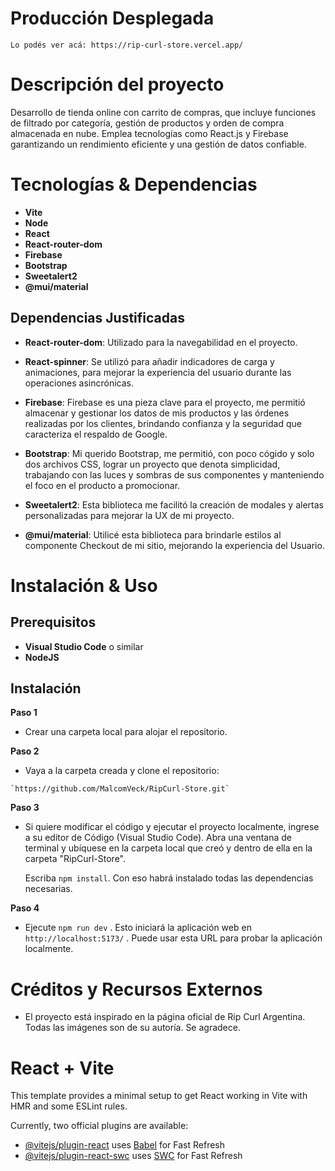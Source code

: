 # Producción Desplegada

  ` Lo podés ver acá: https://rip-curl-store.vercel.app/ `
  
# Descripción del proyecto

  Desarrollo de tienda online con carrito de compras, que incluye funciones de filtrado por categoría, gestión de productos y orden de compra almacenada en nube.
  Emplea tecnologías como React.js y Firebase garantizando un rendimiento eficiente y una gestión de datos confiable.

# Tecnologías & Dependencias

- __Vite__
- __Node__  
- __React__
- __React-router-dom__  
- __Firebase__  
- __Bootstrap__  
- __Sweetalert2__  
- __@mui/material__

## Dependencias Justificadas
  
  - __React-router-dom__: Utilizado para la navegabilidad en el proyecto.
    
  - __React-spinner__: Se utilizó para añadir indicadores de carga y animaciones, para mejorar la experiencia del usuario durante las operaciones asincrónicas. 
  
  - __Firebase__: Firebase es una pieza clave para el proyecto, me permitió almacenar y gestionar los datos de mis productos y las órdenes realizadas por los clientes,
                  brindando confianza y la seguridad que caracteriza el respaldo de Google.
    
  - __Bootstrap__: Mi querido Bootstrap, me permitió, con poco cógido y solo dos archivos CSS, lograr un proyecto que denota simplicidad, trabajando con las luces y sombras de 
                   sus   componentes y manteniendo el foco en el producto a promocionar.
    
  - __Sweetalert2__: Esta biblioteca me facilitó la creación de modales y alertas personalizadas para mejorar la UX de mi proyecto.
    
  - __@mui/material__: Utilicé esta biblioteca para brindarle estilos al componente Checkout de mi sitio, mejorando la experiencia del Usuario.

# Instalación & Uso

## Prerequisitos

- __Visual Studio Code__ o similar
- __NodeJS__

## Instalación

__Paso 1__
   - Crear una carpeta local para alojar el repositorio.

__Paso 2__
   - Vaya a la carpeta creada y clone el repositorio:

    `https://github.com/MalcomVeck/RipCurl-Store.git`

__Paso 3__
  - Si quiere modificar el código y ejecutar el proyecto localmente, ingrese a su editor de Código (Visual Studio Code).
     Abra una ventana de terminal y ubíquese en la carpeta local que creó y dentro de ella en la carpeta "RipCurl-Store".

    Escriba `npm install`. Con eso habrá instalado todas las dependencias necesarias.

__Paso 4__
  - Ejecute `npm run dev` . Esto iniciará la aplicación web en `http://localhost:5173/` . Puede usar esta URL para probar la aplicación localmente.

# Créditos y Recursos Externos
  - El proyecto está inspirado en la página oficial de Rip Curl Argentina. Todas las imágenes son de su autoría. Se agradece.

# React + Vite

This template provides a minimal setup to get React working in Vite with HMR and some ESLint rules.

Currently, two official plugins are available:

- [@vitejs/plugin-react](https://github.com/vitejs/vite-plugin-react/blob/main/packages/plugin-react/README.md) uses [Babel](https://babeljs.io/) for Fast Refresh
- [@vitejs/plugin-react-swc](https://github.com/vitejs/vite-plugin-react-swc) uses [SWC](https://swc.rs/) for Fast Refresh
